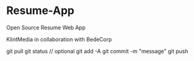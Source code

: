 # Resume-App
Open Source Resume Web App

KlintMedia in collaboration with BedeCorp

git pull
git status // optional
git add -A
git commit -m "message"
git push

